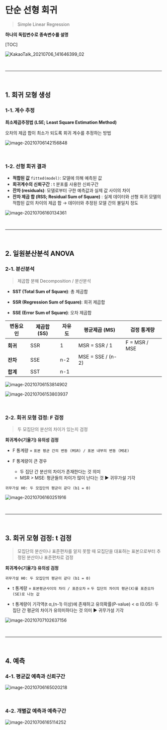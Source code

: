 # 단순 선형 회귀

> Simple Linear Regression

**하나의 독립변수로 종속변수를 설명**

[TOC]

![KakaoTalk_20210706_141646399_02](README.assets/KakaoTalk_20210706_141646399_02.jpg)

<br>

---

<br>

## 1. 회귀 모형 생성

### 1-1. 계수 추정

**최소제곱추정법 (LSE; Least Square Estimation Method)**

오차의 제곱 합이 최소가 되도록 회귀 계수를 추정하는 방법

![image-20210706142156848](README.assets/image-20210706142156848.png)

<br>

### 1-2. 선형 회귀 결과

- **적합된 값** `fitted(model)`: 모델에 의해 예측된 값
- **회귀계수의 신뢰구간** : t 분포를 사용한 신뢰구간
- **잔차 (residuals)**: 모델로부터 구한 예측값과 실제 값 사이의 차이
- **잔차 제곱 합 (RSS; Residual Sum of Square)** : 실제 데이터와 선형 회귀 모델의 적합된 값의 차이의 제곱 합 → 데이터와 추정된 모델 간의 불일치 정도

![image-20210706160134361](README.assets/image-20210706160134361.png)

<br>

---

<br>

## 2. 일원분산분석 ANOVA 

### 2-1. 분산분석

> 제곱합 분해 Decomposition / 분산분석

- **SST (Total Sum of Square)**: 총 제곱합

- **SSR (Regression Sum of Square)**: 회귀 제곱합

- **SSE (Error Sum of Square)**: 오차 제곱합

| 변동요인 | 제곱합 (SS) | 자유도 | 평균제곱 (MS)     | 검정 통계량   |
| -------- | ----------- | ------ | ----------------- | ------------- |
| **회귀** | SSR         | 1      | MSR = SSR / 1     | F = MSR / MSE |
| **잔차** | SSE         | n-2    | MSE = SSE / (n-2) |               |
| **합계** | SST         | n-1    |                   |               |

![image-20210706153814902](README.assets/image-20210706153814902.png)

![image-20210706153803937](README.assets/image-20210706153803937.png)

<br>

### 2-2. 회귀 모형 검정: F 검정

> 두 모집단의 분산의 차이가 있는지 검정

**회귀계수(기울기) 유의성 검정**

- F 통계량 = `표본 평균 간의 변동 (MSR) / 표본 내부의 변동 (MSE)`

- F 통계량이 큰 경우
  - 두 집단 간 분산의 차이가 존재한다는 것 의미
  - MSR > MSE: 평균들의 차이가 많이 난다는 것 ▶ 귀무가설 기각

```
귀무가설 H0: 두 모집단의 평균이 같다 (b1 = 0)
```

![image-20210706160251916](README.assets/image-20210706160251916.png)



<br>

---

<br>

## 3. 회귀 모형 검정: t 검정

> 모집단의 분산이나 표준편차를 알지 못할 때 모집단을 대표하는 표본으로부터 추정된 분산이나 표준편차로 검정

**회귀계수(기울기) 유의성 검정**

```
귀무가설 H0: 두 모집단의 평균이 같다 (b1 = 0)
```

- t 통계량 = `표본평균사이의 차이 / 표준오차` = `두 집단의 차이의 평균(X)를 표준오차(SE)로 나눈 값`

- t 통계량이 기각역(t α,(n-1) 이상)에 존재하고 유의확률(P-value) < α (0.05): 두 집단 간 평균의 차이가 유의미하다는 것 의미 ▶ 귀무가설 기각

![image-20210707102637156](README.assets/image-20210707102637156.png)

<br>

---

<br>

## 4. 예측

### 4-1. 평균값 예측과 신뢰구간

![image-20210706165020218](README.assets/image-20210706165020218.png)

<br>

### 4-2. 개별값 예측과 예측구간

![image-20210706165114252](README.assets/image-20210706165114252.png)



